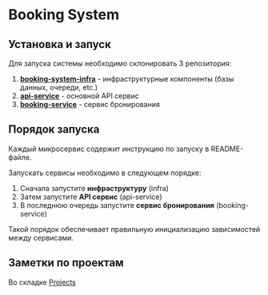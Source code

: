 # Booking System

## Установка и запуск

Для запуска системы необходимо склонировать 3 репозитория:

1. [**booking-system-infra**](https://github.com/Booking-System-Org/booking-system-infra) - инфраструктурные компоненты (базы данных, очереди, etc.)
2. [**api-service**](https://github.com/Booking-System-Org/api-service) - основной API сервис
3. [**booking-service**](https://github.com/Booking-System-Org/booking-service) - сервис бронирования

## Порядок запуска

Каждый микросервис содержит инструкцию по запуску в README-файле.

Запускать сервисы необходимо в следующем порядке:

1. Сначала запустите **инфраструктуру** (infra)
2. Затем запустите **API сервис** (api-service)  
3. В последнюю очередь запустите **сервис бронирования** (booking-service)

Такой порядок обеспечивает правильную инициализацию зависимостей между сервисами.

## Заметки по проектам
Во складке [Projects](https://github.com/orgs/Booking-System-Org/projects/1)
